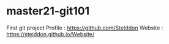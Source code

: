 # master21-git101
First git project
Profile : https://github.com/SteIddon
Website : https://steiddon.github.io/Website/

